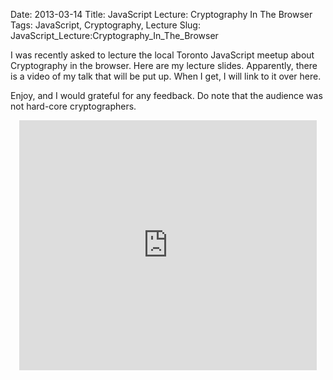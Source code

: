 Date: 2013-03-14
Title: JavaScript Lecture: Cryptography In The Browser
Tags: JavaScript, Cryptography, Lecture
Slug: JavaScript_Lecture:Cryptography_In_The_Browser

I was recently asked to lecture the local Toronto JavaScript meetup about Cryptography in the browser. Here are my lecture slides. Apparently, there is a video of my talk that will be put up. When I get, I will link to it over here.

Enjoy, and I would grateful for any feedback. Do note that the audience was not hard-core cryptographers.

<center><iframe src="http://www.slideshare.net/slideshow/embed_code/17424793" width="476" height="400" frameborder="0" marginwidth="0" marginheight="0" scrolling="no"></iframe></center>
